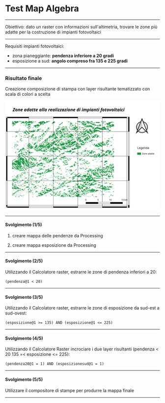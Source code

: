 # Test Map Algebra

---


Obiettivo: dato un raster con informazioni sull'altimetria, trovare le zone più
adatte per la costruzione di impianti fotovoltaici

---

Requisiti impianti fotovoltaici:

* zona pianeggiante: **pendenza inferiore a 20 gradi**
* esposizione a sud: **angolo compreso fra 135 e 225 gradi**


---

### Risultato finale

Creazione composizione di stampa con layer risultante tematizzato con scala di
colori a scelta

![Immagine](assets/mappa_fotovoltaici.png)

---

#### Svolgimento (1/5)

1. creare mappa delle pendenze da Processing

2. creare mappa esposizione da Processing

---

#### Svolgimento (2/5)

Utilizzando il Calcolatore raster, estrarre le zone di pendenza inferiori a 20:

    (pendenza@1 < 20)

---


#### Svolgimento (3/5)

Utilizzando il Calcolatore raster, estrarre le zone di esposizione da sud-est a sud-ovest:

    (esposizione@1 >= 135) AND (esposizione@1 <= 225)

---

#### Svolgimento (4/5)

Utilizzando il Calcolatore Raster incrociare i due layer risultanti (pendenza < 20
135 =< esposizione <= 225):

    (pendenza20@1 = 1) AND (esposizionesud@1 = 1)

---

#### Svolgimento (5/5)

Utilizzare il compositore di stampe per produrre la mappa finale

---
